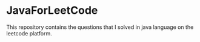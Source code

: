 # JavaForLeetCode
This repository contains the questions that I solved in java language on the leetcode platform.
